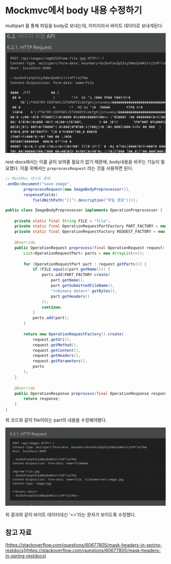 # Mockmvc에서 body 내용 수정하기

multipart 를 통해 파일을 body로 보내는데, 이미지라서 바이트 데이터로 보내게된다. 

![Untitled](assets/Untitled.png)

rest-docs에서는 이를 굳이 보여줄 필요가 없기 때문에, body내용을 바꾸는 기능이 필요했다. 이를 위해서는 `preprocessRequest` 라는 것을 사용하면 된다.

```java
// MockMvc 테스트 중에
.andDo(document("save-image",
		preprocessRequest(new ImageBodyPreprocessor()),
		responseFields(
		    fieldWithPath("[]").description("파일 경로"))));
```

```java
public class ImageBodyPreprocessor implements OperationPreprocessor {

    private static final String FILE = "file";
    private static final OperationRequestPartFactory PART_FACTORY = new OperationRequestPartFactory();
    private static final OperationRequestFactory REQUEST_FACTORY = new OperationRequestFactory();

    @Override
    public OperationRequest preprocess(final OperationRequest request) {
        List<OperationRequestPart> parts = new ArrayList<>();

        for (OperationRequestPart part : request.getParts()) {
            if (FILE.equals(part.getName())) {
                parts.add(PART_FACTORY.create(
                    part.getName(),
                    part.getSubmittedFileName(),
                    "<<binary data>>".getBytes(),
                    part.getHeaders()
                ));
                continue;
            }
            parts.add(part);
        }

        return new OperationRequestFactory().create(
            request.getUri(),
            request.getMethod(),
            request.getContent(),
            request.getHeaders(),
            request.getParameters(),
            parts
        );
    }

    @Override
    public OperationResponse preprocess(final OperationResponse response) {
        return response;
    }
}
```

위 코드와 같이 file이라는 part의 내용을 수정해야됐다.

![Untitled](assets/Untitled%201.png)

위 결과와 같이 바이트 데이터대신 '<<binary data>>'라는 문자가 보이도록 수정했다.

## 참고 자료

[https://stackoverflow.com/questions/60677805/mask-headers-in-spring-restdocs](https://stackoverflow.com/questions/60677805/mask-headers-in-spring-restdocs)
